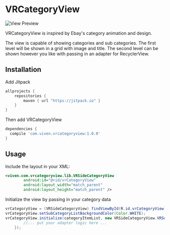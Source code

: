 # VRCategoryView

![View Preview](https://github.com/okaybroda/VRCategoryView/blob/master/preview.gif?raw=true)

VRCategoryView is inspired by Ebay's category animation and design.

The view is capable of showing categories and sub categories. The first level will be shown in a grid with image and title. The second level can be shown however you like with passing in an adapter for RecyclerView.

## Installation
Add Jitpack
```gradle
allprojects {
    repositories {
        maven { url "https://jitpack.io" }
    }
}
```

Then add VRCategoryView
```gradle
dependencies {
  compile 'com.viven.vrcategoryview:1.0.0'
}
```
## Usage
Include the layout in your XML:
```xml
<viven.com.vrcategoryview.lib.VRSideCategoryView
        android:id="@+id/vrCategoryView"
        android:layout_width="match_parent"
        android:layout_height="match_parent" />
```
Initialize the view by passing in your category data
```java
vrCategoryView = (VRSideCategoryView) findViewById(R.id.vrCategoryView);
vrCategoryView.setSubCategoryListBackgroundColor(Color.WHITE);
vrCategoryView.initialize(categoryItemList, new VRSideCategoryView.VRSubCategoryAdapter<ViewHolder>() { 
        //... put your adapter logic here ...
    });
```
